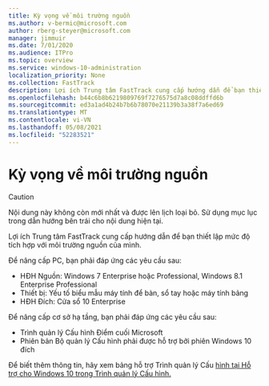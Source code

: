 ```yaml
---
title: Kỳ vọng về môi trường nguồn
ms.author: v-bermic@microsoft.com
author: rberg-steyer@microsoft.com
manager: jimmuir
ms.date: 7/01/2020
ms.audience: ITPro
ms.topic: overview
ms.service: windows-10-administration
localization_priority: None
ms.collection: FastTrack
description: Lợi ích Trung tâm FastTrack cung cấp hướng dẫn để bạn thiết lập mức độ tích hợp với môi trường nguồn để triển Windows 10 đầu.
ms.openlocfilehash: b44c6b8b6219809769f7276575d7a8c08ddffd6b
ms.sourcegitcommit: ed3a1ad4b24b7b6b78070e21139b3a38f7a6ed69
ms.translationtype: MT
ms.contentlocale: vi-VN
ms.lasthandoff: 05/08/2021
ms.locfileid: "52283521"
---
```

# <a name="source-environment-expectations"></a>Kỳ vọng về môi trường nguồn

> [!CAUTION]
> Nội dung này không còn mới nhất và được lên lịch loại bỏ. Sử dụng mục lục trong dẫn hướng bên trái cho nội dung hiện tại.

Lợi ích Trung tâm FastTrack cung cấp hướng dẫn để bạn thiết lập mức độ tích hợp với môi trường nguồn của mình.
  
Để nâng cấp PC, bạn phải đáp ứng các yêu cầu sau:

- HĐH Nguồn: Windows 7 Enterprise hoặc Professional, Windows 8.1 Enterprise Professional
- Thiết bị: Yếu tố biểu mẫu máy tính để bàn, sổ tay hoặc máy tính bảng
- HĐH Đích: Cửa sổ 10 Enterprise

Để nâng cấp cơ sở hạ tầng, bạn phải đáp ứng các yêu cầu sau:   

- Trình quản lý Cấu hình Điểm cuối Microsoft  
- Phiên bản Bộ quản lý Cấu hình phải được hỗ trợ bởi phiên Windows 10 đích

Để biết thêm thông tin, hãy xem bảng hỗ trợ Trình quản lý Cấu [hình tại Hỗ trợ cho Windows 10 trong Trình quản lý Cấu hình.](https://docs.microsoft.com/sccm/core/plan-design/configs/support-for-windows-10)
  
